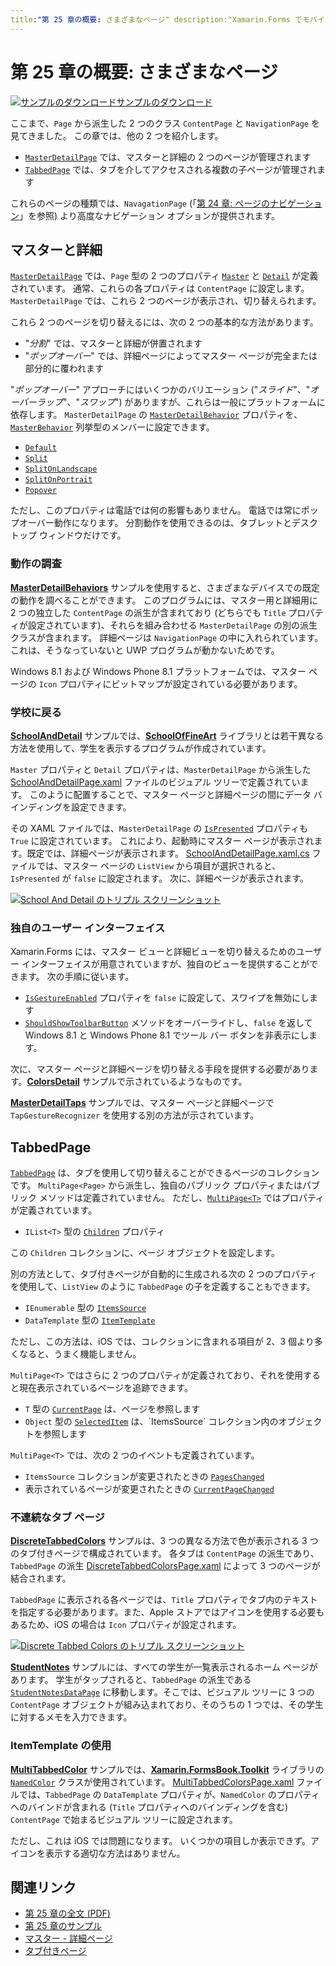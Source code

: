 ```yaml
---
title:"第 25 章の概要: さまざまなページ" description:"Xamarin.Forms でモバイル アプリを作成する: 第 25 章の概要: さまざまなページ" ms.prod: xamarin ms.technology: xamarin-forms ms.assetid:D1D348F2-6A44-4781-ADCE-A0B7BB9AEF89 author: davidbritch ms.author: dabritch ms.date:11/07/2017 no-loc: [Xamarin.Forms, Xamarin.Essentials]
---
```


# <a name="summary-of-chapter-25-page-varieties"></a>第 25 章の概要: さまざまなページ

[![サンプルのダウンロード](~/media/shared/download.png)サンプルのダウンロード](https://github.com/xamarin/xamarin-forms-book-samples/tree/master/Chapter25)

ここまで、`Page` から派生した 2 つのクラス `ContentPage` と `NavigationPage` を見てきました。 この章では、他の 2 つを紹介します。

- [`MasterDetailPage`](xref:Xamarin.Forms.MasterDetailPage) では、マスターと詳細の 2 つのページが管理されます
- [`TabbedPage`](xref:Xamarin.Forms.TabbedPage) では、タブを介してアクセスされる複数の子ページが管理されます

これらのページの種類では、`NavagationPage` (「[第 24 章: ページのナビゲーション](~/xamarin-forms/creating-mobile-apps-xamarin-forms/summaries/chapter24.md)」を参照) より高度なナビゲーション オプションが提供されます。

## <a name="master-and-detail"></a>マスターと詳細

[`MasterDetailPage`](xref:Xamarin.Forms.MasterDetailPage) では、`Page` 型の 2 つのプロパティ [`Master`](xref:Xamarin.Forms.MasterDetailPage.Master) と [`Detail`](xref:Xamarin.Forms.MasterDetailPage.Detail) が定義されています。 通常、これらの各プロパティは `ContentPage` に設定します。 `MasterDetailPage` では、これら 2 つのページが表示され、切り替えられます。

これら 2 つのページを切り替えるには、次の 2 つの基本的な方法があります。

- "*分割*" では、マスターと詳細が併置されます
- "*ポップオーバー*" では、詳細ページによってマスター ページが完全または部分的に覆われます

"*ポップオーバー*" アプローチにはいくつかのバリエーション ("*スライド*"、"*オーバーラップ*"、"*スワップ*") がありますが、これらは一般にプラットフォームに依存します。 `MasterDetailPage` の [`MasterDetailBehavior`](xref:Xamarin.Forms.MasterDetailPage.MasterBehavior) プロパティを、[`MasterBehavior`](xref:Xamarin.Forms.MasterBehavior) 列挙型のメンバーに設定できます。

- [`Default`](xref:Xamarin.Forms.MasterBehavior.Default)
- [`Split`](xref:Xamarin.Forms.MasterBehavior.Split)
- [`SplitOnLandscape`](xref:Xamarin.Forms.MasterBehavior.SplitOnLandscape)
- [`SplitOnPortrait`](xref:Xamarin.Forms.MasterBehavior.SplitOnPortrait)
- [`Popover`](xref:Xamarin.Forms.MasterBehavior.Popover)

ただし、このプロパティは電話では何の影響もありません。 電話では常にポップオーバー動作になります。 分割動作を使用できるのは、タブレットとデスクトップ ウィンドウだけです。

### <a name="exploring-the-behaviors"></a>動作の調査

[**MasterDetailBehaviors**](https://github.com/xamarin/xamarin-forms-book-samples/tree/master/Chapter25/MasterDetailBehaviors) サンプルを使用すると、さまざまなデバイスでの既定の動作を調べることができます。 このプログラムには、マスター用と詳細用に 2 つの独立した `ContentPage` の派生が含まれており (どちらでも `Title` プロパティが設定されています)、それらを組み合わせる `MasterDetailPage` の別の派生クラスが含まれます。 詳細ページは `NavigationPage` の中に入れられています。これは、そうなっていないと UWP プログラムが動かないためです。

Windows 8.1 および Windows Phone 8.1 プラットフォームでは、マスター ページの `Icon` プロパティにビットマップが設定されている必要があります。

### <a name="back-to-school"></a>学校に戻る

[**SchoolAndDetail**](https://github.com/xamarin/xamarin-forms-book-samples/tree/master/Chapter25/SchoolAndDetail) サンプルでは、[**SchoolOfFineArt**](https://github.com/xamarin/xamarin-forms-book-samples/tree/master/Libraries/SchoolOfFineArt) ライブラリとは若干異なる方法を使用して、学生を表示するプログラムが作成されています。

`Master` プロパティと `Detail` プロパティは、`MasterDetailPage` から派生した [SchoolAndDetailPage.xaml](https://github.com/xamarin/xamarin-forms-book-samples/blob/master/Chapter25/SchoolAndDetail/SchoolAndDetail/SchoolAndDetail/SchoolAndDetailPage.xaml) ファイルのビジュアル ツリーで定義されています。 このように配置することで、マスター ページと詳細ページの間にデータ バインディングを設定できます。

その XAML ファイルでは、`MasterDetailPage` の [`IsPresented`](xref:Xamarin.Forms.MasterDetailPage.IsPresented) プロパティも `True` に設定されています。 これにより、起動時にマスター ページが表示されます。既定では、詳細ページが表示されます。 [SchoolAndDetailPage.xaml.cs](https://github.com/xamarin/xamarin-forms-book-samples/blob/master/Chapter25/SchoolAndDetail/SchoolAndDetail/SchoolAndDetail/SchoolAndDetailPage.xaml.cs) ファイルでは、マスター ページの `ListView` から項目が選択されると、`IsPresented` が `false` に設定されます。 次に、詳細ページが表示されます。

[![School And Detail のトリプル スクリーンショット](images/ch25fg09-small.png "MasterDetailPage からの詳細ページ")](images/ch25fg09-large.png#lightbox "MasterDetailPage からの詳細ページ")

### <a name="your-own-user-interface"></a>独自のユーザー インターフェイス

Xamarin.Forms には、マスター ビューと詳細ビューを切り替えるためのユーザー インターフェイスが用意されていますが、独自のビューを提供することができます。 次の手順に従います。

- [`IsGestureEnabled`](xref:Xamarin.Forms.MasterDetailPage.IsGestureEnabled) プロパティを `false` に設定して、スワイプを無効にします
- [`ShouldShowToolbarButton`](xref:Xamarin.Forms.MasterDetailPage.ShouldShowToolbarButton) メソッドをオーバーライドし、`false` を返して Windows 8.1 と Windows Phone 8.1 でツール バー ボタンを非表示にします。

次に、マスター ページと詳細ページを切り替える手段を提供する必要があります。[**ColorsDetail**](https://github.com/xamarin/xamarin-forms-book-samples/tree/master/Chapter25/ColorsDetails) サンプルで示されているようなものです。

[**MasterDetailTaps**](https://github.com/xamarin/xamarin-forms-book-samples/tree/master/Chapter25/MasterDetailTaps) サンプルでは、マスター ページと詳細ページで `TapGestureRecognizer` を使用する別の方法が示されています。

## <a name="tabbedpage"></a>TabbedPage

[`TabbedPage`](xref:Xamarin.Forms.TabbedPage) は、タブを使用して切り替えることができるページのコレクションです。 `MultiPage<Page>` から派生し、独自のパブリック プロパティまたはパブリック メソッドは定義されていません。 ただし、[`MultiPage<T>`](xref:Xamarin.Forms.MultiPage`1) ではプロパティが定義されています。

- `IList<T>` 型の [`Children`](xref:Xamarin.Forms.MultiPage`1.Children) プロパティ

この `Children` コレクションに、ページ オブジェクトを設定します。

別の方法として、タブ付きページが自動的に生成される次の 2 つのプロパティを使用して、`ListView` のように `TabbedPage` の子を定義することもできます。

- `IEnumerable` 型の [`ItemsSource`](xref:Xamarin.Forms.MultiPage`1.ItemsSource)
- `DataTemplate` 型の [`ItemTemplate`](xref:Xamarin.Forms.MultiPage`1.ItemTemplate)

ただし、この方法は、iOS では、コレクションに含まれる項目が 2、3 個より多くなると、うまく機能しません。

`MultiPage<T>` ではさらに 2 つのプロパティが定義されており、それを使用すると現在表示されているページを追跡できます。

- `T` 型の [`CurrentPage`](xref:Xamarin.Forms.MultiPage`1.CurrentPage) は、ページを参照します
- `Object` 型の [`SelectedItem`](xref:Xamarin.Forms.MultiPage`1.SelectedItem) は、`ItemsSource` コレクション内のオブジェクトを参照します

`MultiPage<T>` では、次の 2 つのイベントも定義されています。

- `ItemsSource` コレクションが変更されたときの [`PagesChanged`](xref:Xamarin.Forms.MultiPage`1.PagesChanged)
- 表示されているページが変更されたときの [`CurrentPageChanged`](xref:Xamarin.Forms.MultiPage`1.CurrentPageChanged)

### <a name="discrete-tab-pages"></a>不連続なタブ ページ

[**DiscreteTabbedColors**](https://github.com/xamarin/xamarin-forms-book-samples/tree/master/Chapter25/DiscreteTabbedColors) サンプルは、3 つの異なる方法で色が表示される 3 つのタブ付きページで構成されています。 各タブは `ContentPage` の派生であり、`TabbedPage` の派生 [DiscreteTabbedColorsPage.xaml](https://github.com/xamarin/xamarin-forms-book-samples/blob/master/Chapter25/DiscreteTabbedColors/DiscreteTabbedColors/DiscreteTabbedColors/DiscreteTabbedColorsPage.xaml) によって 3 つのページが結合されます。

`TabbedPage` に表示される各ページでは、`Title` プロパティでタブ内のテキストを指定する必要があります。また、Apple ストアではアイコンを使用する必要もあるため、iOS の場合は `Icon` プロパティが設定されます。

[![Discrete Tabbed Colors のトリプル スクリーンショット](images/ch25fg13-small.png "TabbedPage")](images/ch25fg13-large.png#lightbox "TabbedPage")

[**StudentNotes**](https://github.com/xamarin/xamarin-forms-book-samples/tree/master/Chapter25/StudentNotes) サンプルには、すべての学生が一覧表示されるホーム ページがあります。 学生がタップされると、`TabbedPage` の派生である [`StudentNotesDataPage`](https://github.com/xamarin/xamarin-forms-book-samples/blob/master/Chapter25/StudentNotes/StudentNotes/StudentNotes/StudentNotesDataPage.xaml) に移動します。そこでは、ビジュアル ツリーに 3 つの `ContentPage` オブジェクトが組み込まれており、そのうちの 1 つでは、その学生に対するメモを入力できます。

### <a name="using-an-itemtemplate"></a>ItemTemplate の使用

[**MultiTabbedColor**](https://github.com/xamarin/xamarin-forms-book-samples/tree/master/Chapter25/MultiTabbedColors) サンプルでは、[**Xamarin.FormsBook.Toolkit**](https://github.com/xamarin/xamarin-forms-book-samples/tree/master/Libraries/Xamarin.FormsBook.Toolkit) ライブラリの [`NamedColor`](https://github.com/xamarin/xamarin-forms-book-samples/blob/master/Libraries/Xamarin.FormsBook.Toolkit/Xamarin.FormsBook.Toolkit/NamedColor.cs) クラスが使用されています。 [MultiTabbedColorsPage.xaml](https://github.com/xamarin/xamarin-forms-book-samples/blob/master/Chapter25/MultiTabbedColors/MultiTabbedColors/MultiTabbedColors/MultiTabbedColorsPage.xaml) ファイルでは、`TabbedPage` の `DataTemplate` プロパティが、`NamedColor` のプロパティへのバインドが含まれる (`Title` プロパティへのバインディングを含む) `ContentPage` で始まるビジュアル ツリーに設定されます。

ただし、これは iOS では問題になります。 いくつかの項目しか表示できず。アイコンを表示する適切な方法はありません。

## <a name="related-links"></a>関連リンク

- [第 25 章の全文 (PDF)](https://download.xamarin.com/developer/xamarin-forms-book/XamarinFormsBook-Ch25-Apr2016.pdf)
- [第 25 章のサンプル](https://github.com/xamarin/xamarin-forms-book-samples/tree/master/Chapter25)
- [マスター - 詳細ページ](~/xamarin-forms/app-fundamentals/navigation/master-detail-page.md)
- [タブ付きページ](~/xamarin-forms/app-fundamentals/navigation/tabbed-page.md)
